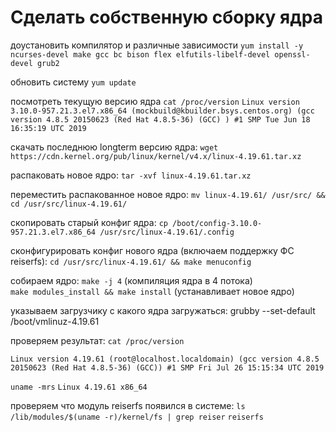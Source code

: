 # Сделать собственную сборку ядра

доустановить компилятор и различные зависимости
`yum install -y ncurses-devel make gcc bc bison flex elfutils-libelf-devel openssl-devel grub2`

обновить систему
`yum update`

посмотреть текущую версию ядра
`cat /proc/version`
`Linux version 3.10.0-957.21.3.el7.x86_64 (mockbuild@kbuilder.bsys.centos.org) (gcc version 4.8.5 20150623 (Red Hat 4.8.5-36) (GCC) ) #1 SMP Tue Jun 18 16:35:19 UTC 2019`

скачать последнюю longterm версию ядра:
`wget https://cdn.kernel.org/pub/linux/kernel/v4.x/linux-4.19.61.tar.xz`

распаковать новое ядро:
`tar -xvf linux-4.19.61.tar.xz`

переместить распакованное новое ядро:
`mv linux-4.19.61/ /usr/src/ && cd /usr/src/linux-4.19.61/`

скопировать старый конфиг ядра:
`cp /boot/config-3.10.0-957.21.3.el7.x86_64 /usr/src/linux-4.19.61/.config`

сконфигурировать конфиг нового ядра (включаем поддержку ФС reiserfs):
`cd /usr/src/linux-4.19.61/ && make menuconfig`

собираем ядро:
`make -j 4` (компиляция ядра в 4 потока)     
`make modules_install && make install` (устанавливает новое ядро)

указываем загрузчику с какого ядра загружаться:
grubby --set-default /boot/vmlinuz-4.19.61

проверяем результат:
`cat /proc/version`

`Linux version 4.19.61 (root@localhost.localdomain) (gcc version 4.8.5 20150623 (Red Hat 4.8.5-36) (GCC)) #1 SMP Fri Jul 26 15:15:34 UTC 2019`

`uname -mrs`
`Linux 4.19.61 x86_64`

проверяем что модуль reiserfs появился в системе:
`ls /lib/modules/$(uname -r)/kernel/fs | grep reiser`
`reiserfs`

